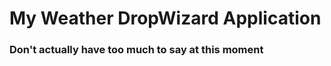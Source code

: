 <h1>My Weather DropWizard Application</h1>
<h3>Don't actually have too much to say at this moment</h3>
